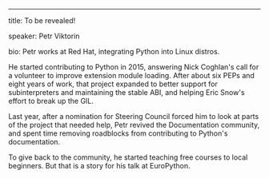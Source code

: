 ---
title: To be revealed!

speaker: Petr Viktorin

bio: Petr works at Red Hat, integrating Python into Linux distros.

He started contributing to Python in 2015, answering Nick Coghlan's call for a volunteer to improve extension module loading. After about six PEPs and eight years of work, that project expanded to better support for subinterpreters and maintaining the stable ABI, and helping Eric Snow's effort to break up the GIL.

Last year, after a nomination for Steering Council forced him to look at parts of the project that needed help, Petr revived the Documentation community, and spent time removing roadblocks from contributing to Python's documentation.

To give back to the community, he started teaching free courses to local beginners. But that is a story for his talk at EuroPython.
